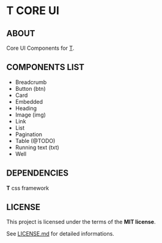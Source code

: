 # T CORE UI

## ABOUT

Core UI Components for [T](https://github.com/DavideTriso/t-css-framework).


## COMPONENTS LIST

* Breadcrumb
* Button (btn)
* Card
* Embedded
* Heading
* Image (img)
* Link
* List
* Pagination
* Table (@TODO)
* Running text (txt)
* Well



## DEPENDENCIES

**T** css framework

##

## LICENSE

This project is licensed under the terms of the **MIT license**.

See [LICENSE.md](LICENSE.md) for detailed informations.
